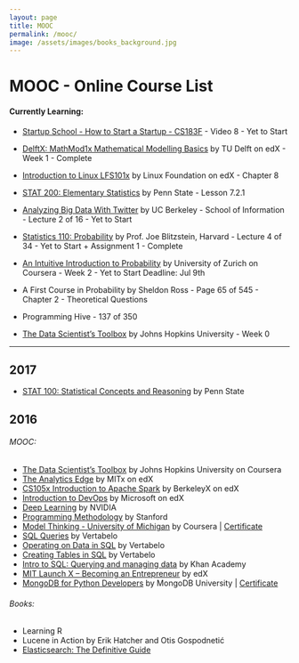 ```yaml
---
layout: page
title: MOOC
permalink: /mooc/
image: /assets/images/books_background.jpg
---
```


# MOOC - Online Course List

#### Currently Learning: 

- [Startup School - How to Start a Startup - CS183F](https://www.youtube.com/playlist?list=PLoROMvodv4rNpMrTeeh-627Lajh6uSUgY) - Video 8 - Yet to Start
- [DelftX: MathMod1x Mathematical Modelling Basics](https://www.edx.org/course/mathematical-modeling-basics-delftx-mathmod1x#!) by TU Delft on edX - Week 1 - Complete
- [Introduction to Linux LFS101x](https://www.edx.org/course/introduction-linux-linuxfoundationx-lfs101x-1) by Linux Foundation on edX - Chapter 8
- [STAT 200: Elementary Statistics](https://onlinecourses.science.psu.edu/statprogram/stat200) by Penn State - Lesson 7.2.1

- [Analyzing Big Data With Twitter](https://www.youtube.com/playlist?list=PLE8C1256A28C1487F) by UC Berkeley - School of Information - Lecture 2 of 16 - Yet to Start
- [Statistics 110: Probability](https://projects.iq.harvard.edu/stat110/home) by Prof. Joe Blitzstein, Harvard - Lecture 4 of 34 - Yet to Start + Assignment 1 - Complete
- [An Intuitive Introduction to Probability](https://www.coursera.org/learn/introductiontoprobability) by University of Zurich on Coursera - Week 2 - Yet to Start Deadline: Jul 9th

- A First Course in Probability by Sheldon Ross - Page 65 of 545 - Chapter 2 - Theoretical Questions
- Programming Hive - 137 of 350

- [The Data Scientist’s Toolbox](https://www.coursera.org/learn/data-scientists-tools) by Johns Hopkins University - Week 0



------------------------------------------------------------------------------------------------------------------------------

## 2017

- [STAT 100: Statistical Concepts and Reasoning](https://onlinecourses.science.psu.edu/statprogram/stat100) by Penn State



## 2016

###### MOOC:

- [The Data Scientist’s Toolbox](https://www.coursera.org/learn/data-scientists-tools) by Johns Hopkins University on Coursera
- [The Analytics Edge](https://www.edx.org/course/analytics-edge-mitx-15-071x-2) by MITx on edX
- [CS105x Introduction to Apache Spark](https://courses.edx.org/courses/course-v1:BerkeleyX+CS105x+1T2016) by BerkeleyX on edX
- [Introduction to DevOps](https://www.edx.org/course/introduction-devops-microsoft-dev212x) by Microsoft on edX
- [Deep Learning](https://developer.nvidia.com/deep-learning-courses) by NVIDIA
- [Programming Methodology](https://see.stanford.edu/Course/CS106A) by Stanford
- [Model Thinking - University of Michigan](https://www.coursera.org/learn/model-thinking) by Coursera | [Certificate](https://github.com/KartikKannapur/kartikkannapur.github.io/blob/master/mooc_certificates/Model_Thinking_Coursera_Michigan.png)
- [SQL Queries](https://academy.vertabelo.com/course/sql-queries) by Vertabelo
- [Operating on Data in SQL](https://academy.vertabelo.com/course/operating-on-data-in-sql) by Vertabelo
- [Creating Tables in SQL](https://academy.vertabelo.com/course/creating-tables-in-sql) by Vertabelo
- [Intro to SQL: Querying and managing data](https://www.khanacademy.org/computing/computer-programming/sql) by Khan Academy
- [MIT Launch X – Becoming an Entrepreneur](https://www.edx.org/course/becoming-entrepreneur-mitx-launch-x) by edX
- [MongoDB for Python Developers](https://university.mongodb.com/courses/M101P/about) by MongoDB University | [Certificate](https://github.com/KartikKannapur/kartikkannapur.github.io/blob/master/mooc_certificates/MongoDB_M101P_Certificate.pdf)


###### Books:
- Learning R
- Lucene in Action by Erik Hatcher and Otis Gospodnetić
- [Elasticsearch: The Definitive Guide](https://www.elastic.co/guide/en/elasticsearch/guide/current/index.html)
